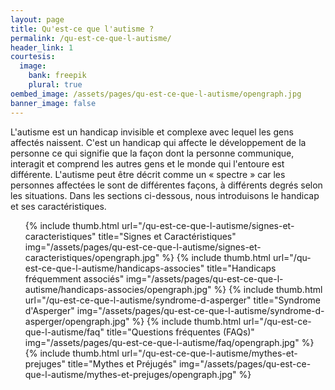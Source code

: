 ```yaml
---
layout: page
title: Qu'est-ce que l'autisme ?
permalink: /qu-est-ce-que-l-autisme/
header_link: 1
courtesis:
  image:
    bank: freepik
    plural: true
oembed_image: /assets/pages/qu-est-ce-que-l-autisme/opengraph.jpg
banner_image: false
---
```


L'autisme est un handicap invisible et complexe avec lequel les gens affectés naissent.
C'est un handicap qui affecte le développement de la personne ce qui signifie que la façon dont la personne communique, interagit et comprend les autres gens et le monde qui l'entoure est différente.
L'autisme peut être décrit comme un «&nbsp;spectre&nbsp;» car les personnes affectées le sont de différentes façons, à différents degrés selon les situations.
Dans les sections ci-dessous, nous introduisons le handicap et ses caractéristiques.

<ul class="thumb">
 {% include thumb.html url="/qu-est-ce-que-l-autisme/signes-et-caracteristiques" title="Signes et Caractéristiques" img="/assets/pages/qu-est-ce-que-l-autisme/signes-et-caracteristiques/opengraph.jpg" %}
 {% include thumb.html url="/qu-est-ce-que-l-autisme/handicaps-associes" title="Handicaps fréquemment associés" img="/assets/pages/qu-est-ce-que-l-autisme/handicaps-associes/opengraph.jpg" %}
 {% include thumb.html url="/qu-est-ce-que-l-autisme/syndrome-d-asperger" title="Syndrome d'Asperger" img="/assets/pages/qu-est-ce-que-l-autisme/syndrome-d-asperger/opengraph.jpg" %}
 {% include thumb.html url="/qu-est-ce-que-l-autisme/faq" title="Questions fréquentes (FAQs)" img="/assets/pages/qu-est-ce-que-l-autisme/faq/opengraph.jpg" %}
 {% include thumb.html url="/qu-est-ce-que-l-autisme/mythes-et-prejuges" title="Mythes et Préjugés" img="/assets/pages/qu-est-ce-que-l-autisme/mythes-et-prejuges/opengraph.jpg" %}
</ul>

